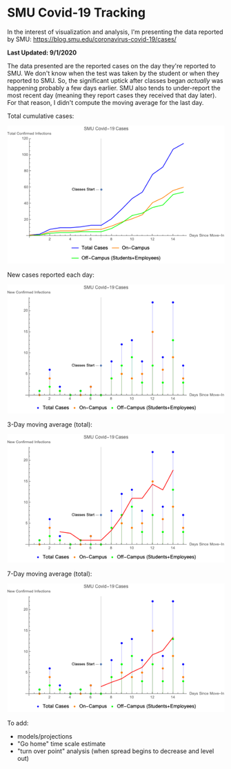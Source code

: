 # SMU Covid-19 Tracking
In the interest of visualization and analysis, I'm presenting the data reported by SMU: https://blog.smu.edu/coronavirus-covid-19/cases/

__Last Updated: 9/1/2020__

The data presented are the reported cases on the day they're reported to SMU. We don't know when the test was taken by the student or when they reported to SMU. So, the significant uptick after classes began _actually_ was happening probably a few days earlier. SMU also tends to under-report the most recent day (meaning they report cases they received that day later). For that reason, I didn't compute the moving average for the last day.

Total cumulative cases:

![9/1/2020](https://github.com/NoahPearson/SMU_Covid-19_Tracking/blob/master/9:1:2020.png)

New cases reported each day:

![new](https://github.com/NoahPearson/SMU_Covid-19_Tracking/blob/master/9:1:2020_new:day.png)

3-Day moving average (total):

![3day](https://github.com/NoahPearson/SMU_Covid-19_Tracking/blob/master/9:1:2020_movavg.png)

7-Day moving average (total):

![7day](https://github.com/NoahPearson/SMU_Covid-19_Tracking/blob/master/9:1:2020_mov7avg.png)

To add:
* models/projections
* "Go home" time scale estimate
* "turn over point" analysis (when spread begins to decrease and level out)
